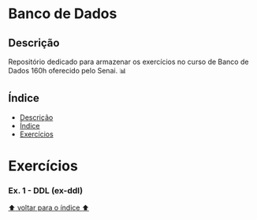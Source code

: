 # Banco de Dados

## Descrição
Repositório dedicado para armazenar os exercícios no curso de Banco de Dados 160h oferecido pelo Senai. 📊

## Índice
* [Descrição](#descrição)
* [Índice](#índice)
* [Exercícios](#exercícios)

# Exercícios

### Ex. 1 - DDL (ex-ddl)


[:arrow_up: voltar para o índice :arrow_up:](#índice)


